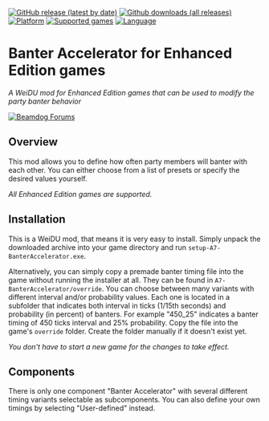 [![GitHub release (latest by date)](https://img.shields.io/github/v/release/Argent77/A7-BanterAccelerator?color=darkred&include_prereleases&label=latest%20release)](https://github.com/Argent77/A7-BanterAccelerator/releases/latest)
[![Github downloads (all releases)](https://img.shields.io/github/downloads/Argent77/A7-BanterAccelerator/total.svg?color=gold)](https://github.com/Argent77/A7-BanterAccelerator/releases)
[![Platform](https://img.shields.io/static/v1?label=platform&message=Windows%20%7C%20macOS%20%7C%20Linux%20%7C%20Project%20Infinity&color=informational)](https://github.com/Argent77/A7-BanterAccelerator/releases/latest)
[![Supported games](https://img.shields.io/static/v1?label=supported%20games&message=BG%3AEE%20%7C%20SoD%20%7C%20BG2%3AEE%20%7C%20EET%20%7C%20IWD%3AEE%20%7C%20PST%3AEE&color=indigo)](https://github.com/Argent77/A7-BanterAccelerator)
[![Language](https://img.shields.io/static/v1?label=language&message=English%20%7C%20French%20%7C%20German%20%7C%20Simplified%20Chinese&color=limegreen)](https://github.com/Argent77/A7-BanterAccelerator)

# Banter Accelerator for Enhanced Edition games
*A WeiDU mod for Enhanced Edition games that can be used to modify the party banter behavior*

[![Beamdog Forums](https://img.shields.io/static/v1?label=Discussion&message=Beamdog%20Forums&color=444&labelColor=eee&style=for-the-badge)](https://forums.beamdog.com/discussion/64551 "Beamdog Forums")

## Overview

This mod allows you to define how often party members will banter with each other. You can either choose from a list of presets or specify the desired values yourself.

*All Enhanced Edition games are supported.*


## Installation

This is a WeiDU mod, that means it is very easy to install. Simply unpack the downloaded archive into your game directory and run `setup-A7-BanterAccelerator.exe`.

Alternatively, you can simply copy a premade banter timing file into the game without running the installer at all. They can be found in `A7-BanterAccelerator/override`. You can choose between many variants with different interval and/or probability values. Each one is located in a subfolder that indicates both interval in ticks (1/15th seconds) and probability (in percent) of banters. For example "450_25" indicates a banter timing of 450 ticks interval and 25% probability. Copy the file into the game's `override` folder. Create the folder manually if it doesn't exist yet.

*You don't have to start a new game for the changes to take effect.*


## Components

There is only one component "Banter Accelerator" with several different timing variants selectable as subcomponents. You can also define your own timings by selecting "User-defined" instead.
